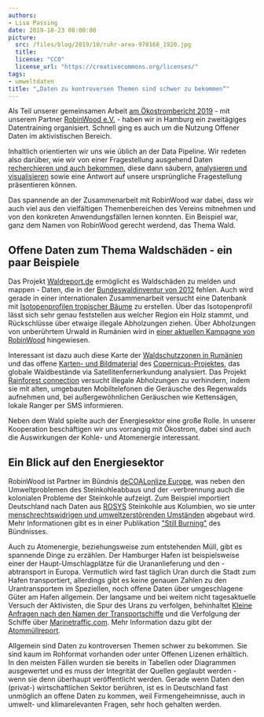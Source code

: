 ```yaml
---
authors: 
- Lisa Passing
date: 2019-10-23 08:00:00
picture:
  src: /files/blog/2019/10/ruhr-area-970168_1920.jpg
  title: 
  license: "CC0"
  license_url: "https://creativecommons.org/licenses/"
tags:
- umweltdaten
title: "„Daten zu kontroversen Themen sind schwer zu bekommen“"
---
```


Als Teil unserer gemeinsamen Arbeit [am Ökostrombericht 2019](https://datenschule.de/blog/2019/08/DS-Recherche-Oekostrom/) - mit unserem Partner [RobinWood e.V.](https://www.robinwood.de) - haben wir in Hamburg ein zweitägiges Datentraining organisiert. Schnell ging es auch um die Nutzung Offener Daten im aktivistischen Bereich.

Inhaltlich orientierten wir uns wie üblich an der Data Pipeline. Wir redeten also darüber, wie wir von einer Fragestellung ausgehend Daten [recherchieren und auch bekommen](https://datenschule.de/blog/2019/09/DS-rueckblick-workshop-umweltdaten-suchen/), diese dann säubern, [analysieren und visualisieren](https://datenschule.de/blog/2019/10/DS-Die-Magie-der-Pivot-Tabellen/) sowie eine Antwort auf unsere ursprüngliche Fragestellung präsentieren können.

Das spannende an der Zusammenarbeit mit RobinWood war dabei, dass wir auch viel aus den vielfältigen Themenbereichen des Vereins mitnehmen und von den konkreten Anwendungsfällen lernen konnten. Ein Beispiel war, ganz dem Namen von RobinWood gerecht werdend, das Thema Wald.

## Offene Daten zum Thema Waldschäden - ein paar Beispiele

Das Projekt [Waldreport.de](https://waldreport.de/) ermöglicht es Waldschäden zu melden und mappen - Daten, die in der [Bundeswaldinventur von 2012](https://bwi.info/start.aspx?lang=de) fehlen.
Auch wird gerade in einer internationalen Zusammenarbeit versucht eine Datenbank mit [Isotopenprofilen tropischer Bäume](https://www.wwf.de/themen-projekte/waelder/waldvernichtung/rueckverfolgung-von-holz/) zu erstellen. Über das Isotopenprofil lässt sich sehr genau feststellen aus welcher Region ein Holz stammt, und Rückschlüsse über etwaige illegale Abholzungen ziehen. Über Abholzungen von unberührtem Urwald in Rumänien wird in [einer aktuellen Kampagne von RobinWood](https://www.robinwood.de/magazin/robin-wood-goes-romania) hingewiesen.

Interessant ist dazu auch diese Karte der [Waldschutzzonen in Rumänien](http://gis.rosilva.ro/) und das offene [Karten- und Bildmaterial](https://lcviewer.vito.be/) des [Copernicus-Projektes](https://land.copernicus.eu/global/products/lc), das globale Waldbestände via Satellitenfernerkundung analysiert. Das Projekt [Rainforest connection](https://rfcx.org/) versucht illegale Abholzungen zu verhindern, indem sie mit alten, umgebauten Mobiltelefonen die Geräusche des Regenwalds aufnehmen und, bei außergewöhnlichen Geräuschen wie Kettensägen, lokale Ranger per SMS informieren.

Neben dem Wald spielte auch der Energiesektor eine große Rolle. In unserer Kooperation beschäftigen wir uns vorrangig mit Ökostrom, dabei sind auch die Auswirkungen der Kohle- und Atomenergie interessant.

## Ein Blick auf den Energiesektor

RobinWood ist Partner im Bündnis [deCOALonlize Europe](https://decoalonize-europe.net/de/), was neben den Umweltproblemen des Steinkohleabbaus und der -verbrennung auch die kolonialen Probleme der Steinkohle aufzeigt. Zum Beispiel importiert Deutschland nach Daten aus [ROSYS](https://rosys.dera.bgr.de/mapapps/resources/apps/rosys/index.html?lang=en#f_filter=RSD_IM_DialogToggleTool&f_view=application&send_RSD_IM=true&rohstoff_RSD_IM=175&kategorie_RSD_IM=113&jahr_RSD_IM=2014&land_RSD_IM=101&type_RSD_IM=amount&einheit_RSD_IM=5) Steinkohle aus Kolumbien, wo sie unter [menschrechtswidrigen und umweltzerstörenden Umständen](https://www.robinwood.de/pressemitteilungen/erneut-anti-kohle-protest-hamburg-moorburg) abgebaut wird. Mehr Informationen gibt es in einer Publikation ["Still Burning"](https://decoalonize-europe.net/de/still-burning/) des Bündnisses.

Auch zu Atomenergie, beziehungsweise zum entstehenden Müll, gibt es spannende Dinge zu erzählen. Der Hamburger Hafen ist beispielsweise einer der Haupt-Umschlagplätze für die Urananlieferung und den -abtransport in Europa. Vermutlich wird fast täglich Uran durch die Stadt zum Hafen transportiert, allerdings gibt es keine genauen Zahlen zu den Urantransportem im Speziellen, noch offene Daten über umgeschlagene Güter am Hafen allgemein. Der langsame und bei weitem nicht tagesaktuelle Versuch der Aktivisten, die Spur des Urans zu verfolgen, behinhaltet [Kleine Anfragen nach den Namen der Transportschiffe](https://kleineanfragen.de/hamburg/21/2132-atomtransporte-durch-hamburg-iii) und die Verfolgung der Schiffe über [Marinetraffic.com](https://www.marinetraffic.com/en/ais/home/centerx:9.974/centery:53.520/zoom:12). Mehr Information dazu gibt der [Atommüllreport](https://www.atommuellreport.de/daten.html).

Allgemein sind Daten zu kontroversen Themen schwer zu bekommen. Sie sind kaum im Rohformat vorhanden oder unter Offenen Lizenen erhältlich. In den meisten Fällen wurden sie bereits in Tabellen oder Diagrammen ausgewertet und es muss der Integrität der Quellen geglaubt werden - wenn sie denn überhaupt veröffentlicht werden.
Gerade wenn Daten den (privat-) wirtschaftlichen Sektor berühren, ist es in Deutschland fast unmöglich an offene Daten zu kommen, weil Firmengeheimnisse, auch in umwelt- und klimarelevanten Fragen, sehr hoch gehalten werden.
